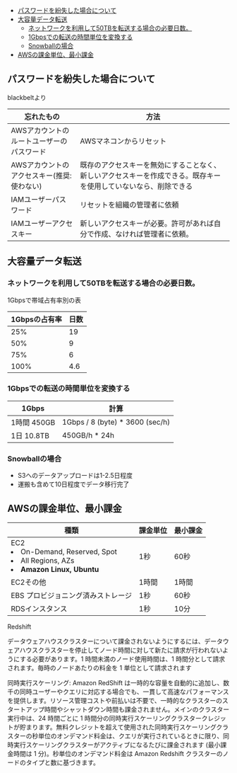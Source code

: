 - [パスワードを紛失した場合について](#パスワードを紛失した場合について)
- [大容量データ転送](#大容量データ転送)
  - [ネットワークを利用して50TBを転送する場合の必要日数。](#ネットワークを利用して50tbを転送する場合の必要日数)
  - [1Gbpsでの転送の時間単位を変換する](#1gbpsでの転送の時間単位を変換する)
  - [Snowballの場合](#snowballの場合)
- [AWSの課金単位、最小課金](#awsの課金単位最小課金)


## パスワードを紛失した場合について

blackbeltより

| 忘れたもの                                 | 方法                                                                                                             |
| ------------------------------------------ | ---------------------------------------------------------------------------------------------------------------- |
| AWSアカウントのルートユーザーのパスワード  | AWSマネコンからリセット                                                                            |
| AWSアカウントのアクセスキー(推奨:使わない) | 既存のアクセスキーを無効にすることなく、新しいアクセスキーを作成できる。既存キーを使用していないなら、削除できる |
| IAMユーザーパスワード                      | リセットを組織の管理者に依頼                                                                                     |
| IAMユーザーアクセスキー                    | 新しいアクセスキーが必要。許可があれば自分で作成、なければ管理者に依頼。                                         |

## 大容量データ転送

### ネットワークを利用して50TBを転送する場合の必要日数。

1Gbpsで帯域占有率別の表

| 1Gbpsの占有率 | 日数 |
| ------------- | ---- |
| 25%           | 19   |
| 50%           | 9    |
| 75%           | 6    |
| 100%          | 4.6  |

### 1Gbpsでの転送の時間単位を変換する

| 1Gbps       | 計算                            |
| ----------- | ------------------------------- |
| 1時間 450GB | 1Gbps / 8 (byte) * 3600 (sec/h) |
| 1日 10.8TB  | 450GB/h * 24h                   |

### Snowballの場合
- S3へのデータアップロードは1-2.5日程度
- 運搬も含めて10日程度でデータ移行完了

## AWSの課金単位、最小課金

| 種類                                                                                                  | 課金単位 | 最小課金 |
| ----------------------------------------------------------------------------------------------------- | -------- | -------- |
| EC2 <li> On-Demand, Reserved, Spot</li> <li>All Regions, AZs</li><li><b>Amazon Linux, Ubuntu</b></li> | 1秒      | 60秒     |
| EC2その他                                                                                             | 1時間    | 1時間    |
| EBS プロビジョニング済みストレージ                                                                    | 1秒      | 60秒     |
| RDSインスタンス                                                                                       | 1秒      | 10分     |

Redshift

データウェアハウスクラスターについて課金されないようにするには、データウェアハウスクラスターを停止してノード時間に対して新たに請求が行われないようにする必要があります。1 時間未満のノード使用時間は、1 時間分として請求されます。毎時のノードあたりの料金を 1 単位として請求されます

同時実行スケーリング: Amazon RedShift は一時的な容量を自動的に追加し、数千の同時ユーザーやクエリに対応する場合でも、一貫して高速なパフォーマンスを提供します。リソース管理コストや前払いは不要で、一時的なクラスターのスタートアップ時間やシャットダウン時間も課金されません。メインのクラスター実行中は、24 時間ごとに 1 時間分の同時実行スケーリングクラスタークレジットが貯まります。無料クレジットを超えて使用された同時実行スケーリングクラスターの秒単位のオンデマンド料金は、クエリが実行されているときに限り、同時実行スケーリングクラスターがアクティブになるたびに課金されます (最小課金時間は 1 分)。秒単位のオンデマンド料金は Amazon Redshift クラスターのノードのタイプと数に基づきます。
